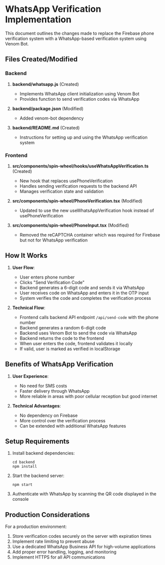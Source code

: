 # WhatsApp Verification Implementation

This document outlines the changes made to replace the Firebase phone verification system with a WhatsApp-based verification system using Venom Bot.

## Files Created/Modified

### Backend

1. **backend/whatsapp.js** (Created)
   - Implements WhatsApp client initialization using Venom Bot
   - Provides function to send verification codes via WhatsApp

2. **backend/package.json** (Modified)
   - Added venom-bot dependency

3. **backend/README.md** (Created)
   - Instructions for setting up and using the WhatsApp verification system

### Frontend

1. **src/components/spin-wheel/hooks/useWhatsAppVerification.ts** (Created)
   - New hook that replaces usePhoneVerification
   - Handles sending verification requests to the backend API
   - Manages verification state and validation

2. **src/components/spin-wheel/PhoneVerification.tsx** (Modified)
   - Updated to use the new useWhatsAppVerification hook instead of usePhoneVerification

3. **src/components/spin-wheel/PhoneInput.tsx** (Modified)
   - Removed the reCAPTCHA container which was required for Firebase but not for WhatsApp verification

## How It Works

1. **User Flow**:
   - User enters phone number
   - Clicks "Send Verification Code"
   - Backend generates a 6-digit code and sends it via WhatsApp
   - User receives code on WhatsApp and enters it in the OTP input
   - System verifies the code and completes the verification process

2. **Technical Flow**:
   - Frontend calls backend API endpoint `/api/send-code` with the phone number
   - Backend generates a random 6-digit code
   - Backend uses Venom Bot to send the code via WhatsApp
   - Backend returns the code to the frontend
   - When user enters the code, frontend validates it locally
   - If valid, user is marked as verified in localStorage

## Benefits of WhatsApp Verification

1. **User Experience**:
   - No need for SMS costs
   - Faster delivery through WhatsApp
   - More reliable in areas with poor cellular reception but good internet

2. **Technical Advantages**:
   - No dependency on Firebase
   - More control over the verification process
   - Can be extended with additional WhatsApp features

## Setup Requirements

1. Install backend dependencies:
   ```
   cd backend
   npm install
   ```

2. Start the backend server:
   ```
   npm start
   ```

3. Authenticate with WhatsApp by scanning the QR code displayed in the console

## Production Considerations

For a production environment:

1. Store verification codes securely on the server with expiration times
2. Implement rate limiting to prevent abuse
3. Use a dedicated WhatsApp Business API for high-volume applications
4. Add proper error handling, logging, and monitoring
5. Implement HTTPS for all API communications